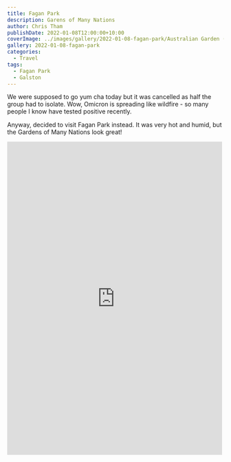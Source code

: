```yaml
---
title: Fagan Park
description: Garens of Many Nations
author: Chris Tham
publishDate: 2022-01-08T12:00:00+10:00
coverImage: ../images/gallery/2022-01-08-fagan-park/Australian Garden (1).jpeg
gallery: 2022-01-08-fagan-park
categories:
  - Travel
tags:
  - Fagan Park
  - Galston
---
```

We were supposed to go yum cha today but it was cancelled as half the group had to isolate. Wow, Omicron is spreading like wildfire - so many people I know have tested positive recently.

Anyway, decided to visit Fagan Park instead. It was very hot and humid, but the Gardens of Many Nations look great!

<iframe src="https://www.facebook.com/plugins/post.php?href=https%3A%2F%2Fwww.facebook.com%2Fchris1.tham%2Fposts%2Fpfbid0oZUTrAexrAanxAedtpCT7tch8E4K42KZ8xJugMsSaNY47TwJJ76ktMHLWyP4AVFxl&show_text=true&width=500" width="500" height="729" style="border:none;overflow:hidden" scrolling="no" frameborder="0" allowfullscreen="true" allow="autoplay; clipboard-write; encrypted-media; picture-in-picture; web-share"></iframe>
